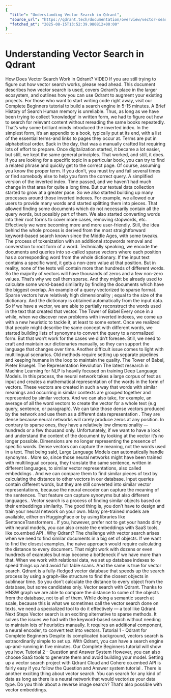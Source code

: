 ```yaml
---
{
  "title": "Understanding Vector Search in Qdrant",
  "source_url": "https://qdrant.tech/documentation/overview/vector-search/",
  "fetched_at": "2025-08-15T13:52:39.980812+00:00"
}
---
```


# Understanding Vector Search in Qdrant

How Does Vector Search Work in Qdrant?
VIDEO
If you are still trying to figure out how vector search works, please read ahead. This document describes how vector search is used, covers Qdrant’s place in the larger ecosystem, and outlines how you can use Qdrant to augment your existing projects.
For those who want to start writing code right away, visit our
Complete Beginners tutorial
to build a search engine in 5-15 minutes.
A Brief History of Search
Human memory is unreliable. Thus, as long as we have been trying to collect ‘knowledge’ in written form, we had to figure out how to search for relevant content without rereading the same books repeatedly. That’s why some brilliant minds introduced the inverted index. In the simplest form, it’s an appendix to a book, typically put at its end, with a list of the essential terms-and links to pages they occur at. Terms are put in alphabetical order. Back in the day, that was a manually crafted list requiring lots of effort to prepare. Once digitalization started, it became a lot easier, but still, we kept the same general principles. That worked, and still, it does.
If you are looking for a specific topic in a particular book, you can try to find a related phrase and quickly get to the correct page. Of course, assuming you know the proper term. If you don’t, you must try and fail several times or find somebody else to help you form the correct query.
A simplified version of the inverted index.
Time passed, and we haven’t had much change in that area for quite a long time. But our textual data collection started to grow at a greater pace. So we also started building up many processes around those inverted indexes. For example, we allowed our users to provide many words and started splitting them into pieces. That allowed finding some documents which do not necessarily contain all the query words, but possibly part of them. We also started converting words into their root forms to cover more cases, removing stopwords, etc. Effectively we were becoming more and more user-friendly. Still, the idea behind the whole process is derived from the most straightforward keyword-based search known since the Middle Ages, with some tweaks.
The process of tokenization with an additional stopwords removal and converstion to root form of a word.
Technically speaking, we encode the documents and queries into so-called sparse vectors where each position has a corresponding word from the whole dictionary. If the input text contains a specific word, it gets a non-zero value at that position. But in reality, none of the texts will contain more than hundreds of different words. So the majority of vectors will have thousands of zeros and a few non-zero values. That’s why we call them sparse. And they might be already used to calculate some word-based similarity by finding the documents which have the biggest overlap.
An example of a query vectorized to sparse format.
Sparse vectors have relatively
high dimensionality
; equal to the size of the dictionary. And the dictionary is obtained automatically from the input data. So if we have a vector, we are able to partially reconstruct the words used in the text that created that vector.
The Tower of Babel
Every once in a while, when we discover new problems with inverted indexes, we come up with a new heuristic to tackle it, at least to some extent. Once we realized that people might describe the same concept with different words, we started building lists of synonyms to convert the query to a normalized form. But that won’t work for the cases we didn’t foresee. Still, we need to craft and maintain our dictionaries manually, so they can support the language that changes over time. Another difficult issue comes to light with multilingual scenarios. Old methods require setting up separate pipelines and keeping humans in the loop to maintain the quality.
The Tower of Babel, Pieter Bruegel.
The Representation Revolution
The latest research in Machine Learning for NLP is heavily focused on training Deep Language Models. In this process, the neural network takes a large corpus of text as input and creates a mathematical representation of the words in the form of vectors. These vectors are created in such a way that words with similar meanings and occurring in similar contexts are grouped together and represented by similar vectors. And we can also take, for example, an average of all the word vectors to create the vector for a whole text (e.g query, sentence, or paragraph).
We can take those
dense vectors
produced by the network and use them as a
different data representation
. They are dense because neural networks will rarely produce zeros at any position. In contrary to sparse ones, they have a relatively low dimensionality — hundreds or a few thousand only. Unfortunately, if we want to have a look and understand the content of the document by looking at the vector it’s no longer possible. Dimensions are no longer representing the presence of specific words.
Dense vectors can capture the meaning, not the words used in a text. That being said,
Large Language Models can automatically handle synonyms
. More so, since those neural networks might have been trained with multilingual corpora, they translate the same sentence, written in different languages, to similar vector representations, also called
embeddings
. And we can compare them to find similar pieces of text by calculating the distance to other vectors in our database.
Input queries contain different words, but they are still converted into similar vector representations, because the neural encoder can capture the meaning of the sentences. That feature can capture synonyms but also different languages..
Vector search
is a process of finding similar objects based on their embeddings similarity. The good thing is, you don’t have to design and train your neural network on your own. Many pre-trained models are available, either on
HuggingFace
or by using libraries like
SentenceTransformers
. If you, however, prefer not to get your hands dirty with neural models, you can also create the embeddings with SaaS tools, like
co.embed API
.
Why Qdrant?
The challenge with vector search arises when we need to find similar documents in a big set of objects. If we want to find the closest examples, the naive approach would require calculating the distance to every document. That might work with dozens or even hundreds of examples but may become a bottleneck if we have more than that. When we work with relational data, we set up database indexes to speed things up and avoid full table scans. And the same is true for vector search. Qdrant is a fully-fledged vector database that speeds up the search process by using a graph-like structure to find the closest objects in sublinear time. So you don’t calculate the distance to every object from the database, but some candidates only.
Vector search with Qdrant. Thanks to HNSW graph we are able to compare the distance to some of the objects from the database, not to all of them.
While doing a semantic search at scale, because this is what we sometimes call the vector search done on texts, we need a specialized tool to do it effectively — a tool like Qdrant.
Next Steps
Vector search is an exciting alternative to sparse methods. It solves the issues we had with the keyword-based search without needing to maintain lots of heuristics manually. It requires an additional component, a neural encoder, to convert text into vectors.
Tutorial 1 - Qdrant for Complete Beginners
Despite its complicated background, vectors search is extraordinarily simple to set up. With Qdrant, you can have a search engine up-and-running in five minutes. Our
Complete Beginners tutorial
will show you how.
Tutorial 2 - Question and Answer System
However, you can also choose SaaS tools to generate them and avoid building your model. Setting up a vector search project with Qdrant Cloud and Cohere co.embed API is fairly easy if you follow the
Question and Answer system tutorial
.
There is another exciting thing about vector search. You can search for any kind of data as long as there is a neural network that would vectorize your data type. Do you think about a reverse image search? That’s also possible with vector embeddings.
